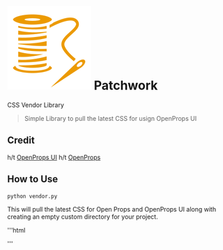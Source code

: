 
#  <img src="favicon.svg" alt="Project Icon Thread and Needle"> Patchwork

CSS Vendor Library

> Simple Library to pull the latest CSS for usign OpenProps UI

## Credit
h/t [OpenProps UI](https://open-props-ui.netlify.app/)
h/t [OpenProps](https://open-props.style/)

## How to Use
``` zsh
python vendor.py
```

This will pull the latest CSS for Open Props and OpenProps UI along with creating an empty custom directory for your project.


'''html
<link rel="stylesheet" href="https://cdn.jsdelivr.net/gh/Deufel/patchwork@master/css/ui/main.css">
'''
